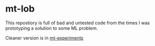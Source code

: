 # mt-lob

This repostiory is full of bad and untested code from the times I was prototyping a solution to some ML problem. 

Cleaner version is in [mt-experiments](https://github.com/vevurka/mt-experiments)
